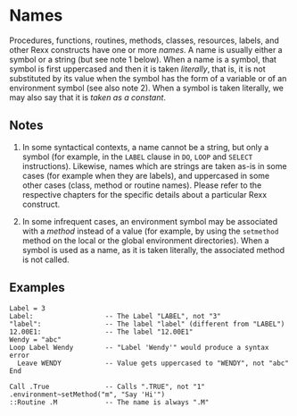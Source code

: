 Names
=====

Procedures, functions, routines, methods, classes, resources, labels, and other Rexx constructs
have one or more _names_. A name is usually either a symbol or a string (but see note 1 below). 
When a name is a symbol, that symbol is first uppercased and then it is taken _literally_, that is, 
it is not substituted by its value when the symbol has the form of a variable or of an environment symbol
(see also note 2). 
When a symbol is taken literally, we may also say that it is _taken as a constant_. 

Notes
-----

1. In some syntactical contexts, a name cannot be a string, but only a symbol (for example, in the `LABEL` clause
   in `DO`, `LOOP` and `SELECT` instructions). Likewise, names which are strings are taken as-is in some cases
   (for example when they are labels), and uppercased in some other cases (class, method or routine names).
   Please refer to the respective chapters for the specific details about a
   particular Rexx construct.

3. In some infrequent cases, an environment symbol may be associated with a _method_ instead of 
   a value (for example, by using the `setmethod` method on the local or the global environment directories).
   When a symbol is used as a name, as it is taken literally, the associated method is not called.

Examples
--------

```rexx
Label = 3
Label:                  -- The Label "LABEL", not "3"
"label":                -- The label "label" (different from "LABEL")
12.00E1:                -- The label "12.00E1"
Wendy = "abc"
Loop Label Wendy        -- "Label 'Wendy'" would produce a syntax error
  Leave WENDY           -- Value gets uppercased to "WENDY", not "abc"
End

Call .True              -- Calls ".TRUE", not "1"
.environment~setMethod("m", "Say 'Hi'")
::Routine .M            -- The name is always ".M"
```
